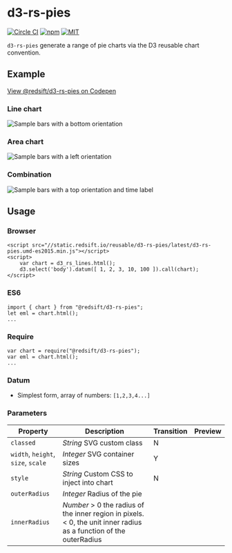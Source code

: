 # d3-rs-pies

[![Circle CI](https://img.shields.io/circleci/project/redsift/d3-rs-pies.svg?style=flat-square)](https://circleci.com/gh/redsift/d3-rs-pies)
[![npm](https://img.shields.io/npm/v/@redsift/d3-rs-pies.svg?style=flat-square)](https://www.npmjs.com/package/@redsift/d3-rs-pies)
[![MIT](https://img.shields.io/badge/license-MIT-blue.svg?style=flat-square)](https://raw.githubusercontent.com/redsift/d3-rs-pies/master/LICENSE)

`d3-rs-pies` generate a range of pie charts via the D3 reusable chart convention.

## Example

[View @redsift/d3-rs-pies on Codepen](http://codepen.io/rahulpowar/pen/eBWKoB)

### Line chart

![Sample bars with a bottom orientation](https://bricks.redsift.io/reusable/d3-rs-pies.svg?_datum=[1,200,3100,1000]&orientation=bottom)

### Area chart

![Sample bars with a left orientation](https://bricks.redsift.io/reusable/d3-rs-pies.svg?_datum=[1,200,3100,1000]&orientation=left&fill=global)

### Combination

![Sample bars with a top orientation and time label](https://bricks.redsift.io/reusable/d3-rs-pies.svg?_datum=[{%22v%22:1,%22l%22:1466424812000},{%22v%22:2,%22l%22:1466511212000},{%22v%22:3,%22l%22:1466597612000},{%22v%22:300.5,%22l%22:1466684012000},{%22v%22:4000,%22l%22:1466770412000},{%22v%22:40000,%22l%22:1466856812000}]&orientation=top&labelTime=%25a%20%25d)

## Usage

### Browser
	
	<script src="//static.redsift.io/reusable/d3-rs-pies/latest/d3-rs-pies.umd-es2015.min.js"></script>
	<script>
		var chart = d3_rs_lines.html();
		d3.select('body').datum([ 1, 2, 3, 10, 100 ]).call(chart);
	</script>

### ES6

	import { chart } from "@redsift/d3-rs-pies";
	let eml = chart.html();
	...
	
### Require

	var chart = require("@redsift/d3-rs-pies");
	var eml = chart.html();
	...

### Datum

- Simplest form, array of numbers: `[1,2,3,4...]`

### Parameters

Property|Description|Transition|Preview
----|-----------|----------|-------
`classed`|*String* SVG custom class|N
`width`, `height`, `size`, `scale`|*Integer* SVG container sizes|Y
`style`|*String* Custom CSS to inject into chart|N
`outerRadius`|*Integer* Radius of the pie
`innerRadius`|*Number* > 0 the radius of the inner region in pixels. < 0, the unit inner radius as a function of the outerRadius
